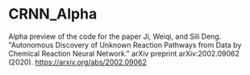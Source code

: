 # CRNN_Alpha
Alpha preview of the code for the paper Ji, Weiqi, and Sili Deng. "Autonomous Discovery of Unknown Reaction Pathways from Data by Chemical Reaction Neural Network." arXiv preprint arXiv:2002.09062 (2020). https://arxiv.org/abs/2002.09062
